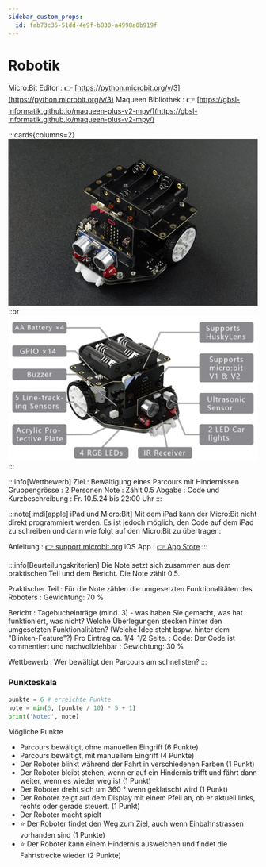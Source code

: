 ```yaml
---
sidebar_custom_props:
  id: fab73c35-51dd-4e9f-b830-a4998a0b919f
---
```

# Robotik

Micro\:Bit Editor
: 👉 [https://python.microbit.org/v/3](https://python.microbit.org/v/3)
Maqueen Bibliothek
: 👉 [https://gbsl-informatik.github.io/maqueen-plus-v2-mpy/](https://gbsl-informatik.github.io/maqueen-plus-v2-mpy/)

:::cards{columns=2}
![Maqueen Plus V2](./images/maqueen-plus-v2.jpg)
::br
![Verfügbare Sensoren](./images/maqueen-specs.jpg)
:::

:::info[Wettbewerb]
Ziel
: Bewältigung eines Parcours mit Hindernissen
Gruppengrösse
: 2 Personen
Note
: Zählt 0.5
Abgabe
: Code und Kurzbeschreibung
: Fr. 10.5.24 bis 22:00 Uhr
:::

:::note[:mdi[apple] iPad und Micro\:Bit]
Mit dem iPad kann der Micro\:Bit nicht direkt programmiert werden. Es ist jedoch möglich, den Code auf dem iPad zu schreiben und dann wie folgt auf den Micro\:Bit zu übertragen:

Anleitung
: [👉 support.microbit.org](https://support.microbit.org/support/solutions/articles/19000139629-python-editor-using-the-micro-bit-ios-app-to-flash-the-micro-bit-with-an-ipad)
iOS App
: [👉 App Store](https://apps.apple.com/gb/app/micro-bit/id1092687276)
:::

:::info[Beurteilungskriterien]
Die Note setzt sich zusammen aus dem praktischen Teil und dem Bericht. Die Note zählt 0.5.

Praktischer Teil
: Für die Note zählen die umgesetzten Funktionalitäten des Roboters
: Gewichtung: 70 %

Bericht
: Tagebucheinträge (mind. 3) - was haben Sie gemacht, was hat funktioniert, was nicht? Welche Überlegungen stecken hinter den umgesetzten Funktionalitäten? (Welche Idee steht bspw. hinter dem "Blinken-Feature"?) Pro Eintrag ca. 1/4-1/2 Seite.
: Code: Der Code ist kommentiert und nachvollziehbar
: Gewichtung: 30 %

Wettbewerb
: Wer bewältigt den Parcours am schnellsten?
:::

### Punkteskala

```py live_py slim
punkte = 6 # erreichte Punkte
note = min(6, (punkte / 10) * 5 + 1)
print('Note:', note)
```

Mögliche Punkte
- Parcours bewältigt, ohne manuellen Eingriff (6 Punkte)
- Parcours bewältigt, mit manuellem Eingriff (4 Punkte)
- Der Roboter blinkt während der Fahrt in verschiedenen Farben (1 Punkt)
- Der Roboter bleibt stehen, wenn er auf ein Hindernis trifft und fährt dann weiter, wenn es wieder weg ist (1 Punkt)
- Der Roboter dreht sich um 360 ° wenn geklatscht wird (1 Punkt)
- Der Roboter zeigt auf dem Display mit einem Pfeil an, ob er aktuell links, rechts oder gerade steuert. (1 Punkt)
- Der Roboter macht spielt 
- ⭐ Der Roboter findet den Weg zum Ziel, auch wenn Einbahnstrassen vorhanden sind (1 Punkte)
- ⭐ Der Roboter kann einem Hindernis ausweichen und findet die Fahrtstrecke wieder (2 Punkte)